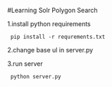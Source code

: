 #Learning Solr Polygon Search

1.install python requirements

     pip install -r requrements.txt
     
2.change base ul in server.py

3.run server
     
     python server.py

     